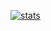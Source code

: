 [![stats](https://github-readme-stats.hackclub.dev/api/wakatime?username=11154&api_domain=hackatime.hackclub.com&theme=darcula&custom_title=Hackatime+Stats&hide=Text,Other,Makefile,Markdown,Objective-C,INI,Bash&cache_seconds=0&langs_count=6&layout=compact)](https://github.com/anton2026gamca)
